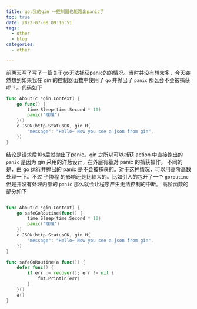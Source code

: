 ```yaml
---
title: go:我的gin ～控制器也能跑出panic了
toc: true
date: 2022-07-08 09:16:51
tags:
  - other
  - blog
categories:
  - other

---
```


前两天写了写了一篇关于go无法捕获panic的的情况。当时并没有想太多，今天突然想到如果我在 gin 的控制器函数中使用了 `go` 并抛出了 `panic` 那么会不会被捕获呢？。代码如下

```go
func About(c *gin.Context) {
	go func() {
		time.Sleep(time.Second * 10)
		panic("嘿嘿")
	}()
	c.JSON(http.StatusOK, gin.H{
		"message": "Hello~ Now you see a json from gin",
	})
}
```

结论是请求后10s后就抛出了panic。gin 之所以可以捕获 action 中直接跑出的 `panic` 是因为 gin 采用的洋葱设计，在外层有着对 panic 的捕获操作。 不同的是，由 go 运行并抛出的 panic 是不会被捕获的。对于这种情况，可以用高阶高数处理一下。不过 子协程 的影响还是比较大的。比如引入的包开了一个 `goroutine` 但是并没有处理内部的 `panic` 那么就会让程序产生无法控制的中断。 高阶函数的部分如下

<!--more-->



```go

func About(c *gin.Context) {
	go safeGoRoutine(func() {
		time.Sleep(time.Second * 10)
		panic("嘿嘿")
	})
	c.JSON(http.StatusOK, gin.H{
		"message": "Hello~ Now you see a json from gin",
	})
}

func safeGoRoutine(a func()) {
	defer func() {
		if err := recover(); err != nil {
			fmt.Println(err)
		}
	}()
	a()
}
```